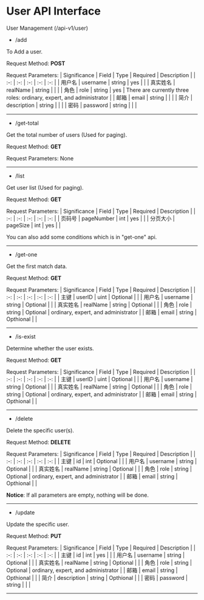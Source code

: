 # User API Interface

User Management
(/api-v1/user)

- /add

To Add a user.

Request Method: **POST**

Request Parameters:
| Significance | Field | Type | Required | Description |
| :-: | :-: | :-: | :-: | :-: |
| 用户名 | username | string | yes | |
| 真实姓名 | realName | string | | |
| 角色 | role | string | yes | There are currently three roles: ordinary, expert, and administrator |
| 邮箱 | email | string | | |
| 简介 | description | string | | |
| 密码 | password | string | | |

---

- /get-total

Get the total number of users (Used for paging).

Request Method: **GET**

Request Parameters:
None

---

- /list

Get user list (Used for paging).

Request Method: **GET**

Request Parameters:
| Significance | Field | Type | Required | Description |
| :-: | :-: | :-: | :-: | :-: |
| 页码号 | pageNumber | int | yes | |
| 分页大小 | pageSize | int | yes | |

You can also add some conditions which is in "get-one" api.

---

- /get-one

Get the first match data.

Request Method: **GET**

Request Parameters:
| Significance | Field | Type | Required | Description |
| :-: | :-: | :-: | :-: | :-: |
| 主键 | userID | uint | Optional | |
| 用户名 | username | string | Optional | |
| 真实姓名 | realName | string | Optional | |
| 角色 | role | string | Optional | ordinary, expert, and administrator |
| 邮箱 | email | string | Opthional | |

---

- /is-exist

Determine whether the user exists.

Request Method: **GET**

Request Parameters:
| Significance | Field | Type | Required | Description |
| :-: | :-: | :-: | :-: | :-: |
| 主键 | userID | uint | Optional | |
| 用户名 | username | string | Optional | |
| 真实姓名 | realName | string | Optional | |
| 角色 | role | string | Optional | ordinary, expert, and administrator |
| 邮箱 | email | string | Opthional | |

---

- /delete

Delete the specific user(s).

Request Method: **DELETE**

Request Parameters:
| Significance | Field | Type | Required | Description |
| :-: | :-: | :-: | :-: | :-: |
| 主键 | id | int | Optional | |
| 用户名 | username | string | Optional | |
| 真实姓名 | realName | string | Optional | |
| 角色 | role | string | Optional | ordinary, expert, and administrator |
| 邮箱 | email | string | Opthional | |

**Notice**: If all parameters are empty, nothing will be done.

---

- /update

Update the specific user.

Request Method: **PUT**

Request Parameters:
| Significance | Field | Type | Required | Description |
| :-: | :-: | :-: | :-: | :-: |
| 主键 | id | int | yes | |
| 用户名 | username | string | Optional | |
| 真实姓名 | realName | string | Optional | |
| 角色 | role | string | Optional | ordinary, expert, and administrator |
| 邮箱 | email | string | Opthional | |
| 简介 | description | string | Opthional | |
| 密码 | password | string | | |

---
